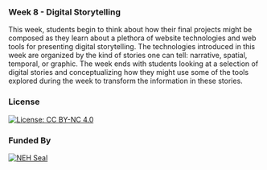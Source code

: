 ### Week 8 - Digital Storytelling

This week, students begin to think about how their final projects might be composed as they learn about a plethora of website technologies and web tools for presenting digital storytelling. The technologies introduced in this week are organized by the kind of stories one can tell: narrative, spatial, temporal, or graphic. The week ends with students looking at a selection of digital stories and conceptualizing how they might use some of the tools explored during the week to transform the information in these stories.

### License

[![License: CC BY-NC 4.0](https://licensebuttons.net/l/by-nc/4.0/88x31.png)](http://creativecommons.org/licenses/by-nc/4.0/)

### Funded By

[![NEH Seal](https://github.com/marist-asc/dhcourse/blob/master/images/neh_sealblck200.jpg)](https://www.neh.gov/)
